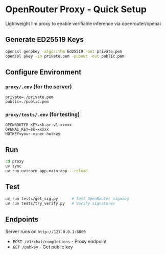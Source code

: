 # OpenRouter Proxy - Quick Setup
Lightweight llm proxy to enable verifiable inference via openrouter/openai

## Generate ED25519 Keys
```bash
openssl genpkey -algorithm Ed25519 -out private.pem
openssl pkey -in private.pem -pubout -out public.pem
```

## Configure Environment

### `proxy/.env` (for the server)
```
private=./private.pem
public=./public.pem
```

### `proxy/tests/.env` (for testing)
```
OPENROUTER_KEY=sk-or-v1-xxxxx
OPENAI_KEY=sk-xxxxx
HOTKEY=your-miner-hotkey
```

## Run
```bash
cd proxy
uv sync
uv run uvicorn app.main:app --reload
```

## Test
```bash
uv run tests/get_sig.py      # Test OpenRouter signing
uv run tests/try_verify.py   # Verify signatures
```

## Endpoints
Server runs on `http://127.0.0.1:8000`
* `POST /v1/chat/completions` - Proxy endpoint
* `GET /pubkey` - Get public key
